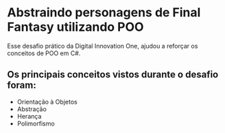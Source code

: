 # Abstraindo personagens de Final Fantasy utilizando POO

Esse desafio prático da Digital Innovation One, ajudou a reforçar os conceitos de POO em C#.

## Os principais conceitos vistos durante o desafio foram: 

 - Orientação à Objetos
- Abstração 
- Herança
- Polimorfismo
